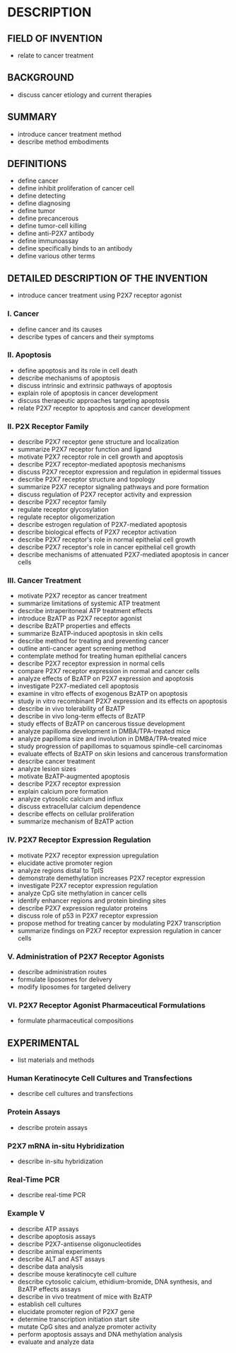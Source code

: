 # DESCRIPTION

## FIELD OF INVENTION

- relate to cancer treatment

## BACKGROUND

- discuss cancer etiology and current therapies

## SUMMARY

- introduce cancer treatment method
- describe method embodiments

## DEFINITIONS

- define cancer
- define inhibit proliferation of cancer cell
- define detecting
- define diagnosing
- define tumor
- define precancerous
- define tumor-cell killing
- define anti-P2X7 antibody
- define immunoassay
- define specifically binds to an antibody
- define various other terms

## DETAILED DESCRIPTION OF THE INVENTION

- introduce cancer treatment using P2X7 receptor agonist

### I. Cancer

- define cancer and its causes
- describe types of cancers and their symptoms

### II. Apoptosis

- define apoptosis and its role in cell death
- describe mechanisms of apoptosis
- discuss intrinsic and extrinsic pathways of apoptosis
- explain role of apoptosis in cancer development
- discuss therapeutic approaches targeting apoptosis
- relate P2X7 receptor to apoptosis and cancer development

### II. P2X Receptor Family

- describe P2X7 receptor gene structure and localization
- summarize P2X7 receptor function and ligand
- motivate P2X7 receptor role in cell growth and apoptosis
- describe P2X7 receptor-mediated apoptosis mechanisms
- discuss P2X7 receptor expression and regulation in epidermal tissues
- describe P2X7 receptor structure and topology
- summarize P2X7 receptor signaling pathways and pore formation
- discuss regulation of P2X7 receptor activity and expression
- describe P2X7 receptor family
- regulate receptor glycosylation
- regulate receptor oligomerization
- describe estrogen regulation of P2X7-mediated apoptosis
- describe biological effects of P2X7 receptor activation
- describe P2X7 receptor's role in normal epithelial cell growth
- describe P2X7 receptor's role in cancer epithelial cell growth
- describe mechanisms of attenuated P2X7-mediated apoptosis in cancer cells

### III. Cancer Treatment

- motivate P2X7 receptor as cancer treatment
- summarize limitations of systemic ATP treatment
- describe intraperitoneal ATP treatment effects
- introduce BzATP as P2X7 receptor agonist
- describe BzATP properties and effects
- summarize BzATP-induced apoptosis in skin cells
- describe method for treating and preventing cancer
- outline anti-cancer agent screening method
- contemplate method for treating human epithelial cancers
- describe P2X7 receptor expression in normal cells
- compare P2X7 receptor expression in normal and cancer cells
- analyze effects of BzATP on P2X7 expression and apoptosis
- investigate P2X7-mediated cell apoptosis
- examine in vitro effects of exogenous BzATP on apoptosis
- study in vitro recombinant P2X7 expression and its effects on apoptosis
- describe in vivo tolerability of BzATP
- describe in vivo long-term effects of BzATP
- study effects of BzATP on cancerous tissue development
- analyze papilloma development in DMBA/TPA-treated mice
- analyze papilloma size and involution in DMBA/TPA-treated mice
- study progression of papillomas to squamous spindle-cell carcinomas
- evaluate effects of BzATP on skin lesions and cancerous transformation
- describe cancer treatment
- analyze lesion sizes
- motivate BzATP-augmented apoptosis
- describe P2X7 receptor expression
- explain calcium pore formation
- analyze cytosolic calcium and influx
- discuss extracellular calcium dependence
- describe effects on cellular proliferation
- summarize mechanism of BzATP action

### IV. P2X7 Receptor Expression Regulation

- motivate P2X7 receptor expression upregulation
- elucidate active promoter region
- analyze regions distal to TpIS
- demonstrate demethylation increases P2X7 receptor expression
- investigate P2X7 receptor expression regulation
- analyze CpG site methylation in cancer cells
- identify enhancer regions and protein binding sites
- describe P2X7 expression regulator proteins
- discuss role of p53 in P2X7 receptor expression
- propose method for treating cancer by modulating P2X7 transcription
- summarize findings on P2X7 receptor expression regulation in cancer cells

### V. Administration of P2X7 Receptor Agonists

- describe administration routes
- formulate liposomes for delivery
- modify liposomes for targeted delivery

### VI. P2X7 Receptor Agonist Pharmaceutical Formulations

- formulate pharmaceutical compositions

## EXPERIMENTAL

- list materials and methods

### Human Keratinocyte Cell Cultures and Transfections

- describe cell cultures and transfections

### Protein Assays

- describe protein assays

### P2X7 mRNA in-situ Hybridization

- describe in-situ hybridization

### Real-Time PCR

- describe real-time PCR

### Example V

- describe ATP assays
- describe apoptosis assays
- describe P2X7-antisense oligonucleotides
- describe animal experiments
- describe ALT and AST assays
- describe data analysis
- describe mouse keratinocyte cell culture
- describe cytosolic calcium, ethidium-bromide, DNA synthesis, and BzATP effects assays
- describe in vivo treatment of mice with BzATP
- establish cell cultures
- elucidate promoter region of P2X7 gene
- determine transcription initiation start site
- mutate CpG sites and analyze promoter activity
- perform apoptosis assays and DNA methylation analysis
- evaluate and analyze data

